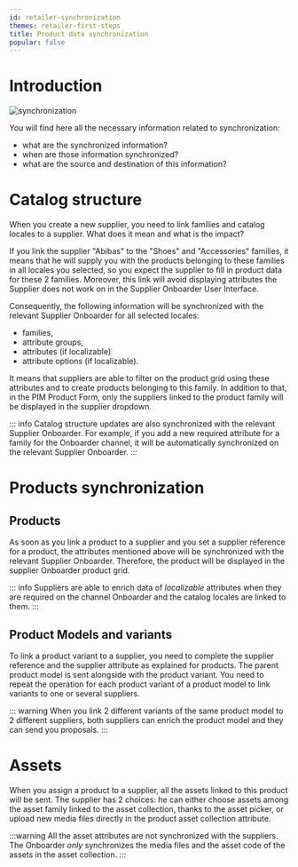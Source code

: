 ```yaml
---
id: retailer-synchronization
themes: retailer-first-steps
title: Product data synchronization
popular: false
---
```


# Introduction

![synchronization](../img/synchronization.svg)

You will find here all the necessary information related to synchronization:
- what are the synchronized information?
- when are those information synchronized?
- what are the source and destination of this information?

# Catalog structure

When you create a new supplier, you need to link families and catalog locales to a supplier.
What does it mean and what is the impact?

If you link the supplier "Abibas" to the "Shoes" and "Accessories" families, it means that he will supply you with the products belonging to these families in all locales you selected, so you expect the supplier to fill in product data for these 2 families.
Moreover, this link will avoid displaying attributes the Supplier does not work on in the Supplier Onboarder User Interface.

Consequently, the following information will be synchronized with the relevant Supplier Onboarder for all selected locales:
* families,
* attribute groups,
* attributes (if localizable)
* attribute options (if localizable).

<!--
As a consequence, the family, the attribute groups, attributes and attribute options will be synchronized with the relevant Supplier Onboarder in all the selected locales if attributes are localizable.
-->

It means that suppliers are able to filter on the product grid using these attributes and to create products belonging to this family. In addition to that, in the PIM Product Form, only the suppliers linked to the product family will be displayed in the supplier dropdown.

::: info
Catalog structure updates are also synchronized with the relevant Supplier Onboarder. For example, if you add a new required attribute for a family for the Onboarder channel, it will be automatically synchronized on the relevant Supplier Onboarder.
:::

# Products synchronization
## Products
As soon as you link a product to a supplier and you set a supplier reference for a product, the attributes mentioned above will be synchronized with the relevant Supplier Onboarder. Therefore, the product will be displayed in the supplier Onboarder product grid.

::: info
Suppliers are able to enrich data of *localizable* attributes when they are required on the channel Onboarder and the catalog locales are linked to them.
:::

## Product Models and variants
To link a product variant to a supplier, you need to complete the supplier reference and the supplier attribute as explained for products. The parent product model is sent alongside with the product variant. You need to repeat the operation for each product variant of a product model to link variants to one or several suppliers.

::: warning
When you link 2 different variants of the same product model to 2 different suppliers, both suppliers can enrich the product model and they can send you proposals.
:::

# Assets
When you assign a product to a supplier, all the assets linked to this product will be sent. The supplier has 2 choices: he can either choose assets among the asset family linked to the asset collection, thanks to the asset picker, or upload new media files directly in the product asset collection attribute.

:::warning
All the asset attributes are not synchronized with the suppliers. The Onboarder *only*  synchronizes the media files and the asset code of the assets in the asset collection.
:::
